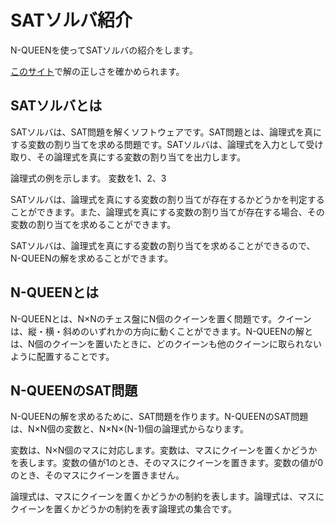 # SATソルバ紹介

N-QUEENを使ってSATソルバの紹介をします。

[このサイト](https://www.dr-mikes-math-games-for-kids.com/eight-queens-puzzle.html)で解の正しさを確かめられます。

## SATソルバとは

SATソルバは、SAT問題を解くソフトウェアです。SAT問題とは、論理式を真にする変数の割り当てを求める問題です。SATソルバは、論理式を入力として受け取り、その論理式を真にする変数の割り当てを出力します。

論理式の例を示します。
変数を1、2、3


SATソルバは、論理式を真にする変数の割り当てが存在するかどうかを判定することができます。また、論理式を真にする変数の割り当てが存在する場合、その変数の割り当てを求めることができます。


SATソルバは、論理式を真にする変数の割り当てを求めることができるので、N-QUEENの解を求めることができます。

## N-QUEENとは

N-QUEENとは、N×Nのチェス盤にN個のクイーンを置く問題です。クイーンは、縦・横・斜めのいずれかの方向に動くことができます。N-QUEENの解とは、N個のクイーンを置いたときに、どのクイーンも他のクイーンに取られないように配置することです。

## N-QUEENのSAT問題

N-QUEENの解を求めるために、SAT問題を作ります。N-QUEENのSAT問題は、N×N個の変数と、N×N×(N-1)個の論理式からなります。

変数は、N×N個のマスに対応します。変数は、マスにクイーンを置くかどうかを表します。変数の値が1のとき、そのマスにクイーンを置きます。変数の値が0のとき、そのマスにクイーンを置きません。

論理式は、マスにクイーンを置くかどうかの制約を表します。論理式は、マスにクイーンを置くかどうかの制約を表す論理式の集合です。
